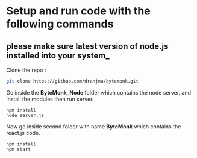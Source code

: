 # Setup and run code with the following commands
## please make sure latest version of node.js installed into your system_
Clone the repo :
```sh
git clone https://github.com/dranjna/bytemonk.git
```
Go inside the <b>ByteMonk_Node</b> folder which contains the node server. and install the modules then run server.
```
npm install
node server.js
```
Now go inside second folder with name <b>ByteMonk</b> which contains the react.js code.
```
npm install
npm start
```
